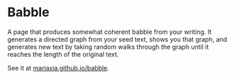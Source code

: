 # Babble

A page that produces somewhat coherent babble from your writing. It generates a directed graph from your seed text, shows you that graph, and generates new text by taking random walks through the graph until it reaches the length of the original text.

See it at [mariaxia.github.io/babble](http://mariaxia.github.io/babble).